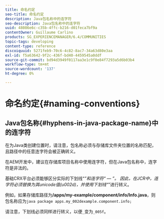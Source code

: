 ```yaml
---
title: 命名约定
seo-title: 命名约定
description: Java包名称中的连字符
seo-description: Java包名称中的连字符
uuid: 48086e6c-c35b-4ffc-b216-d01feca7bf9a
contentOwner: Guillaume Carlino
products: SG_EXPERIENCEMANAGER/6.4/COMMUNITIES
topic-tags: developing
content-type: reference
discoiquuid: 5271feb9-70c6-4c82-8ac7-34a63d80e3aa
exl-id: f5a63642-9f2c-436f-bd40-4459545a0ddf
source-git-commit: bd94d3949f0117aa3e1c9f0e84f7293a5d6b03b4
workflow-type: tm+mt
source-wordcount: '137'
ht-degree: 0%

---
```


# 命名约定{#naming-conventions}

## Java包名称{#hyphens-in-java-package-name}中的连字符

在为Java类创建位置时，请注意，包名称必须与存储库文件夹位置的名称匹配，且路径中的任意连字符会被正确转义。

在AEM开发中，建议在存储库项目名称中使用连字符，但在Java包名称中，连字符是非法的。

基础CRX平台必须能够区分实际的下划线“_”和连字符“ — ”。 因此，在JCR中，连字符必须替换为其unicode值(u002d)，并使用下划线“_”进行转义。

例如，如果存储库路径为&#x200B;**/apps/my-example/component/info/Info.java**，则包名称应为`java package apps.my_002dexample.component.info;`

请注意，下划线必须同样进行转义，以便`_`变为`_005f`。
